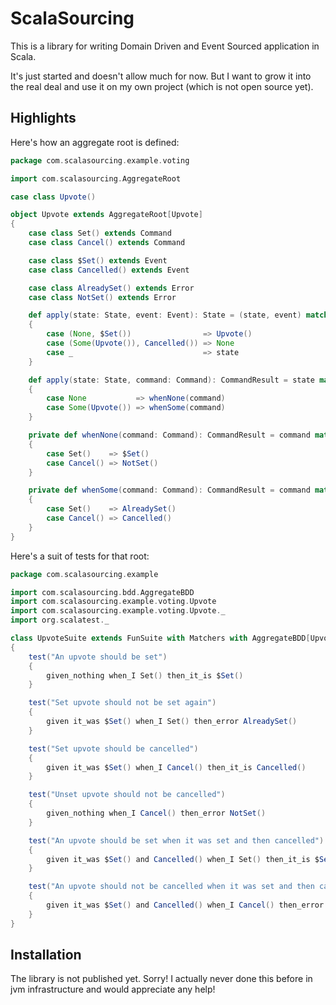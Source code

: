 # ScalaSourcing

This is a library for writing Domain Driven and Event Sourced application in Scala.

It's just started and doesn't allow much for now. But I want to grow it into the real deal and use it on my own project (which is not open source yet).


## Highlights

Here's how an aggregate root is defined:

```scala
package com.scalasourcing.example.voting

import com.scalasourcing.AggregateRoot

case class Upvote()

object Upvote extends AggregateRoot[Upvote]
{
    case class Set() extends Command
    case class Cancel() extends Command

    case class $Set() extends Event
    case class Cancelled() extends Event

    case class AlreadySet() extends Error
    case class NotSet() extends Error

    def apply(state: State, event: Event): State = (state, event) match
    {
        case (None, $Set())                => Upvote()
        case (Some(Upvote()), Cancelled()) => None
        case _                             => state
    }

    def apply(state: State, command: Command): CommandResult = state match
    {
        case None           => whenNone(command)
        case Some(Upvote()) => whenSome(command)
    }

    private def whenNone(command: Command): CommandResult = command match
    {
        case Set()    => $Set()
        case Cancel() => NotSet()
    }

    private def whenSome(command: Command): CommandResult = command match
    {
        case Set()    => AlreadySet()
        case Cancel() => Cancelled()
    }
}
```

Here's a suit of tests for that root:

```scala
package com.scalasourcing.example

import com.scalasourcing.bdd.AggregateBDD
import com.scalasourcing.example.voting.Upvote
import com.scalasourcing.example.voting.Upvote._
import org.scalatest._

class UpvoteSuite extends FunSuite with Matchers with AggregateBDD[Upvote]
{
    test("An upvote should be set")
    {
        given_nothing when_I Set() then_it_is $Set()
    }

    test("Set upvote should not be set again")
    {
        given it_was $Set() when_I Set() then_error AlreadySet()
    }

    test("Set upvote should be cancelled")
    {
        given it_was $Set() when_I Cancel() then_it_is Cancelled()
    }

    test("Unset upvote should not be cancelled")
    {
        given_nothing when_I Cancel() then_error NotSet()
    }

    test("An upvote should be set when it was set and then cancelled")
    {
        given it_was $Set() and Cancelled() when_I Set() then_it_is $Set()
    }

    test("An upvote should not be cancelled when it was set and then cancelled")
    {
        given it_was $Set() and Cancelled() when_I Cancel() then_error NotSet()
    }
}
```

## Installation
The library is not published yet. Sorry! I actually never done this before in jvm infrastructure and would appreciate any help!
